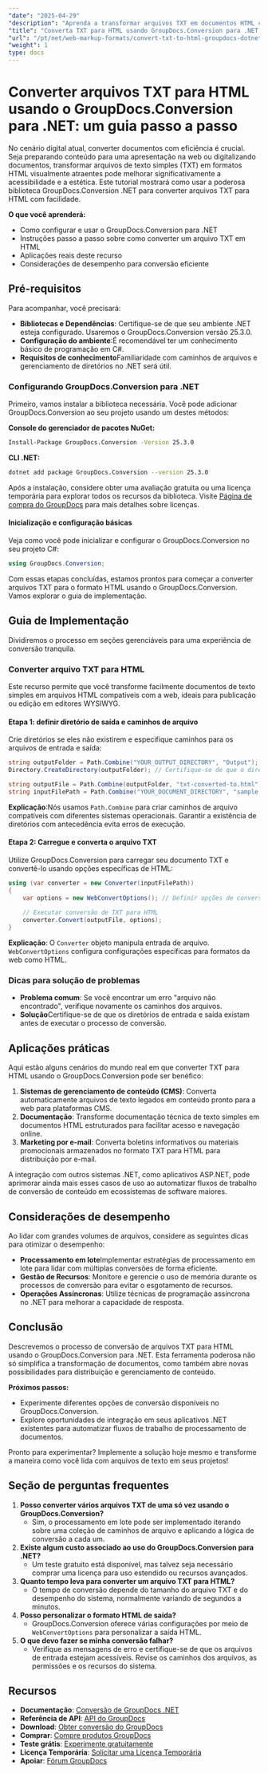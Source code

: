 ```yaml
---
"date": "2025-04-29"
"description": "Aprenda a transformar arquivos TXT em documentos HTML com aparência profissional com o GroupDocs.Conversion para .NET. Siga nosso guia passo a passo detalhado e aprimore suas habilidades de conversão de documentos."
"title": "Converta TXT para HTML usando GroupDocs.Conversion para .NET - Um guia passo a passo"
"url": "/pt/net/web-markup-formats/convert-txt-to-html-groupdocs-dotnet/"
"weight": 1
type: docs
---
```

# Converter arquivos TXT para HTML usando o GroupDocs.Conversion para .NET: um guia passo a passo

No cenário digital atual, converter documentos com eficiência é crucial. Seja preparando conteúdo para uma apresentação na web ou digitalizando documentos, transformar arquivos de texto simples (TXT) em formatos HTML visualmente atraentes pode melhorar significativamente a acessibilidade e a estética. Este tutorial mostrará como usar a poderosa biblioteca GroupDocs.Conversion .NET para converter arquivos TXT para HTML com facilidade.

**O que você aprenderá:**
- Como configurar e usar o GroupDocs.Conversion para .NET
- Instruções passo a passo sobre como converter um arquivo TXT em HTML
- Aplicações reais deste recurso
- Considerações de desempenho para conversão eficiente

## Pré-requisitos
Para acompanhar, você precisará:
- **Bibliotecas e Dependências**: Certifique-se de que seu ambiente .NET esteja configurado. Usaremos o GroupDocs.Conversion versão 25.3.0.
- **Configuração do ambiente**:É recomendável ter um conhecimento básico de programação em C#.
- **Requisitos de conhecimento**Familiaridade com caminhos de arquivos e gerenciamento de diretórios no .NET será útil.

### Configurando GroupDocs.Conversion para .NET
Primeiro, vamos instalar a biblioteca necessária. Você pode adicionar GroupDocs.Conversion ao seu projeto usando um destes métodos:

**Console do gerenciador de pacotes NuGet:**

```bash
Install-Package GroupDocs.Conversion -Version 25.3.0
```

**CLI .NET:**

```bash
dotnet add package GroupDocs.Conversion --version 25.3.0
```

Após a instalação, considere obter uma avaliação gratuita ou uma licença temporária para explorar todos os recursos da biblioteca. Visite [Página de compra do GroupDocs](https://purchase.groupdocs.com/buy) para mais detalhes sobre licenças.

#### Inicialização e configuração básicas
Veja como você pode inicializar e configurar o GroupDocs.Conversion no seu projeto C#:

```csharp
using GroupDocs.Conversion;
```

Com essas etapas concluídas, estamos prontos para começar a converter arquivos TXT para o formato HTML usando o GroupDocs.Conversion. Vamos explorar o guia de implementação.

## Guia de Implementação
Dividiremos o processo em seções gerenciáveis para uma experiência de conversão tranquila.

### Converter arquivo TXT para HTML
Este recurso permite que você transforme facilmente documentos de texto simples em arquivos HTML compatíveis com a web, ideais para publicação ou edição em editores WYSIWYG.

#### Etapa 1: definir diretório de saída e caminhos de arquivo
Crie diretórios se eles não existirem e especifique caminhos para os arquivos de entrada e saída:

```csharp
string outputFolder = Path.Combine("YOUR_OUTPUT_DIRECTORY", "Output");
Directory.CreateDirectory(outputFolder); // Certifique-se de que o diretório existe

string outputFile = Path.Combine(outputFolder, "txt-converted-to.html");
string inputFilePath = Path.Combine("YOUR_DOCUMENT_DIRECTORY", "sample.txt");
```

**Explicação**:Nós usamos `Path.Combine` para criar caminhos de arquivo compatíveis com diferentes sistemas operacionais. Garantir a existência de diretórios com antecedência evita erros de execução.

#### Etapa 2: Carregue e converta o arquivo TXT
Utilize GroupDocs.Conversion para carregar seu documento TXT e convertê-lo usando opções específicas de HTML:

```csharp
using (var converter = new Converter(inputFilePath))
{
    var options = new WebConvertOptions(); // Definir opções de conversão para o formato HTML
    
    // Executar conversão de TXT para HTML
    converter.Convert(outputFile, options);
}
```

**Explicação**: O `Converter` objeto manipula entrada de arquivo. `WebConvertOptions` configura configurações específicas para formatos da web como HTML.

### Dicas para solução de problemas
- **Problema comum**: Se você encontrar um erro "arquivo não encontrado", verifique novamente os caminhos dos arquivos.
- **Solução**Certifique-se de que os diretórios de entrada e saída existam antes de executar o processo de conversão.

## Aplicações práticas
Aqui estão alguns cenários do mundo real em que converter TXT para HTML usando o GroupDocs.Conversion pode ser benéfico:

1. **Sistemas de gerenciamento de conteúdo (CMS)**: Converta automaticamente arquivos de texto legados em conteúdo pronto para a web para plataformas CMS.
2. **Documentação**: Transforme documentação técnica de texto simples em documentos HTML estruturados para facilitar acesso e navegação online.
3. **Marketing por e-mail**: Converta boletins informativos ou materiais promocionais armazenados no formato TXT para HTML para distribuição por e-mail.

A integração com outros sistemas .NET, como aplicativos ASP.NET, pode aprimorar ainda mais esses casos de uso ao automatizar fluxos de trabalho de conversão de conteúdo em ecossistemas de software maiores.

## Considerações de desempenho
Ao lidar com grandes volumes de arquivos, considere as seguintes dicas para otimizar o desempenho:
- **Processamento em lote**Implementar estratégias de processamento em lote para lidar com múltiplas conversões de forma eficiente.
- **Gestão de Recursos**: Monitore e gerencie o uso de memória durante os processos de conversão para evitar o esgotamento de recursos.
- **Operações Assíncronas**: Utilize técnicas de programação assíncrona no .NET para melhorar a capacidade de resposta.

## Conclusão
Descrevemos o processo de conversão de arquivos TXT para HTML usando o GroupDocs.Conversion para .NET. Esta ferramenta poderosa não só simplifica a transformação de documentos, como também abre novas possibilidades para distribuição e gerenciamento de conteúdo.

**Próximos passos:**
- Experimente diferentes opções de conversão disponíveis no GroupDocs.Conversion.
- Explore oportunidades de integração em seus aplicativos .NET existentes para automatizar fluxos de trabalho de processamento de documentos.

Pronto para experimentar? Implemente a solução hoje mesmo e transforme a maneira como você lida com arquivos de texto em seus projetos!

## Seção de perguntas frequentes
1. **Posso converter vários arquivos TXT de uma só vez usando o GroupDocs.Conversion?**
   - Sim, o processamento em lote pode ser implementado iterando sobre uma coleção de caminhos de arquivo e aplicando a lógica de conversão a cada um.
2. **Existe algum custo associado ao uso do GroupDocs.Conversion para .NET?**
   - Um teste gratuito está disponível, mas talvez seja necessário comprar uma licença para uso estendido ou recursos avançados.
3. **Quanto tempo leva para converter um arquivo TXT para HTML?**
   - O tempo de conversão depende do tamanho do arquivo TXT e do desempenho do sistema, normalmente variando de segundos a minutos.
4. **Posso personalizar o formato HTML de saída?**
   - GroupDocs.Conversion oferece várias configurações por meio de `WebConvertOptions` para personalizar a saída HTML.
5. **O que devo fazer se minha conversão falhar?**
   - Verifique as mensagens de erro e certifique-se de que os arquivos de entrada estejam acessíveis. Revise os caminhos dos arquivos, as permissões e os recursos do sistema.

## Recursos
- **Documentação**: [Conversão de GroupDocs .NET](https://docs.groupdocs.com/conversion/net/)
- **Referência de API**: [API do GroupDocs](https://reference.groupdocs.com/conversion/net/)
- **Download**: [Obter conversão do GroupDocs](https://releases.groupdocs.com/conversion/net/)
- **Comprar**: [Compre produtos GroupDocs](https://purchase.groupdocs.com/buy)
- **Teste grátis**: [Experimente gratuitamente](https://releases.groupdocs.com/conversion/net/)
- **Licença Temporária**: [Solicitar uma Licença Temporária](https://purchase.groupdocs.com/temporary-license/)
- **Apoiar**: [Fórum GroupDocs](https://forum.groupdocs.com/c/conversion/10)